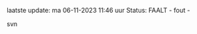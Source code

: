 laatste update: 
ma 06-11-2023 11:46   uur 
Status: FAALT - fout - 
<div class="service R">svn</div>